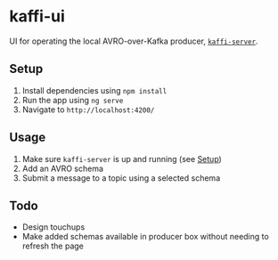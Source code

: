 # kaffi-ui
UI for operating the local AVRO-over-Kafka producer, [`kaffi-server`](https://github.com/eliav-lavi/kaffi-server).

## Setup
1. Install dependencies using `npm install`
2. Run the app using `ng serve`
3. Navigate to `http://localhost:4200/`

## Usage
1. Make sure `kaffi-server` is up and running (see [Setup](https://github.com/eliav-lavi/kaffi-server#setup))
2. Add an AVRO schema
3. Submit a message to a topic using a selected schema

## Todo
* Design touchups
* Make added schemas available in producer box without needing to refresh the page
